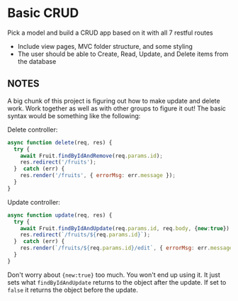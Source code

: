 # Basic CRUD

Pick a model and build a CRUD app based on it with all 7 restful routes

- Include view pages, MVC folder structure, and some styling
- The user should be able to Create, Read, Update, and Delete items from the database

## NOTES

A big chunk of this project is figuring out how to make update and delete work.  Work together as well as with other groups to figure it out!  The basic syntax would be something like the following:

Delete controller:

```javascript
async function delete(req, res) {
  try {
    await Fruit.findByIdAndRemove(req.params.id);
    res.redirect('/fruits');
  }  catch (err) {
    res.render('/fruits', { errorMsg: err.message });
  }
}
```

Update controller:

```javascript
async function update(req, res) {
  try {
    await Fruit.findByIdAndUpdate(req.params.id, req.body, {new:true})
    res.redirect(`/fruits/${req.params.id}`);
  }  catch (err) {
    res.render(`/fruits/${req.params.id}/edit`, { errorMsg: err.message });
  }
}
```

Don't worry about `{new:true}` too much.  You won't end up using it.  It just sets what `findByIdAndUpdate` returns to the object after the update.  If set to `false` it returns the object before the update.
